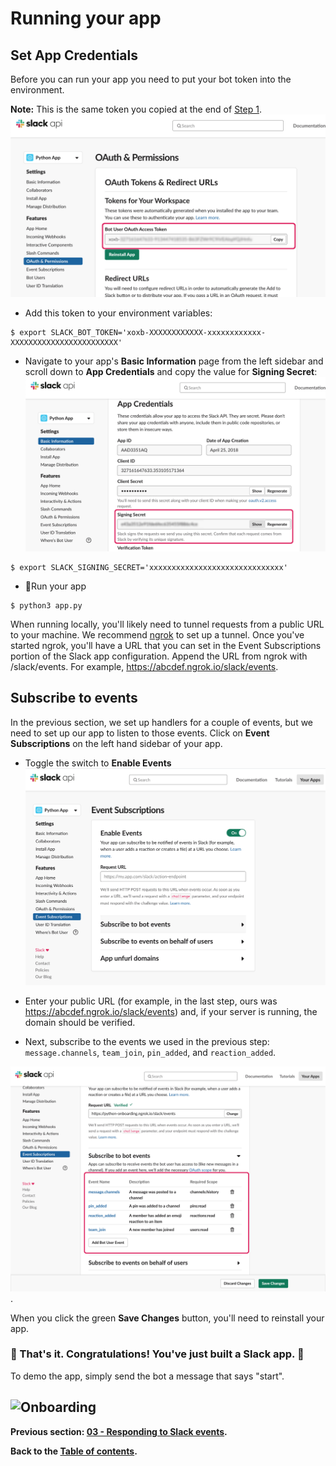 # Running your app

## Set App Credentials

Before you can run your app you need to put your bot token into the environment.

**Note:** This is the same token you copied at the end of [Step 1](/tutorial/01-creating-the-slack-app.md#add-a-bot-user).
![Copy bot token](assets/bot-token.png)

- Add this token to your environment variables:

```
$ export SLACK_BOT_TOKEN='xoxb-XXXXXXXXXXXX-xxxxxxxxxxxx-XXXXXXXXXXXXXXXXXXXXXXXX'
```

- Navigate to your app's **Basic Information** page from the left sidebar and scroll down to **App Credentials** and copy the value for **Signing Secret**:
  ![Copy signing secret](assets/signing-secret.png)

```
$ export SLACK_SIGNING_SECRET='xxxxxxxxxxxxxxxxxxxxxxxxxxxxxx'
```

- 🏁Run your app

```
$ python3 app.py
```

When running locally, you'll likely need to tunnel requests from a public URL to your machine. We recommend [ngrok](https://ngrok.com/) to set up a tunnel. Once you've started ngrok, you'll have a URL that you can set in the Event Subscriptions portion of the Slack app configuration. Append the URL from ngrok with /slack/events. For example, https://abcdef.ngrok.io/slack/events.

## Subscribe to events

In the previous section, we set up handlers for a couple of events, but we need to set up our app to listen to those events. Click on **Event Subscriptions** on the left hand sidebar of your app.

- Toggle the switch to **Enable Events**
  ![Enable events](assets/enable-events.png)

- Enter your public URL (for example, in the last step, ours was https://abcdef.ngrok.io/slack/events) and, if your server is running, the domain should be verified.

- Next, subscribe to the events we used in the previous step: `message.channels`, `team_join`, `pin_added`, and `reaction_added`.

![Subscribe to events](assets/subscribe-events.png).

When you click the green **Save Changes** button, you'll need to reinstall your app.

### 🎉 That's it. Congratulations! You've just built a Slack app. 🤖

To demo the app, simply send the bot a message that says "start".

## ![Onboarding](https://user-images.githubusercontent.com/3329665/56870674-ab02b300-69c7-11e9-9101-eb823235f3c2.gif)

**Previous section: [03 - Responding to Slack events](03-responding-to-slack-events.md).**

**Back to the [Table of contents](README.md#table-of-contents).**
